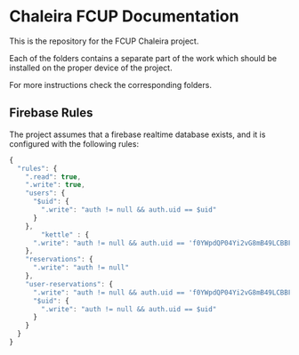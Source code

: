 # Chaleira FCUP Documentation

This is the repository for the FCUP Chaleira project. 

Each of the folders contains a separate part of the work which should be installed on the proper device of the project. 

For more instructions check the corresponding folders.

## Firebase Rules

The project assumes that a firebase realtime database exists, and it is configured with the following rules:

```javascript
{
  "rules": {
    ".read": true,
    ".write": true,
    "users": {
      "$uid": {
        ".write": "auth != null && auth.uid == $uid"
      }
    },
		"kettle" : {
      ".write": "auth != null && auth.uid == 'f0YWpdQP04Yi2vG8mB49LCBBFlm2'"
    },      
    "reservations": {
      ".write": "auth != null"
    },
    "user-reservations": {
      ".write": "auth != null && auth.uid == 'f0YWpdQP04Yi2vG8mB49LCBBFlm2'",
      "$uid": {
        ".write": "auth != null && auth.uid == $uid"
      }
    }
  }
}
```
